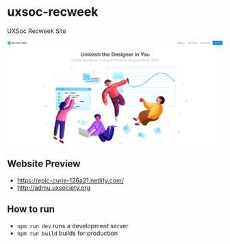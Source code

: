 # uxsoc-recweek

UXSoc Recweek Site

![](screenshot-1.png)

## Website Preview

- https://epic-curie-126a21.netlify.com/
- http://admu.uxsociety.org

## How to run

- `npm run dev` runs a development server
- `npm run build` builds for production
